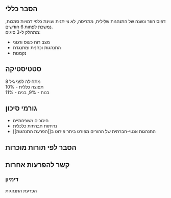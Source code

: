 ## הסבר כללי 
דפוס חוזר ונשנה של התנהגות שלילית, מתריסה, לא צייתנית ועוינת כלפי דמויות סמכות, נמשכת לפחות 6 חודשים.  
מתחלק ל-3 סוגים:
* מצב רוח כעוס ורגזני
* התנהגות וכחנית ומתנגדת
* נקמנות
## סטטיסטיקה
מתחילה לפני גיל 8  
תפוצה כללית - 10%  
בנות - 9%, בנים - 11%
## גורמי סיכון
* חיכוכים משפחתיים
* נחיתות חברתית כלכלית
* התנהגות אנטי-חברתית של ההורים
מפורט ביתר פירוט ב[[הפרעת התנהגות]]
## הסבר לפי תורות מוכרות

## קשר להפרעות אחרות
### דימיון
הפרעת התנהגות
